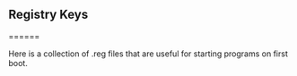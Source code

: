 ## Registry Keys
======

Here is a collection of .reg files that are useful for starting programs on first boot.
